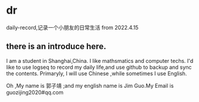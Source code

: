 # dr
daily-record,记录一个小朋友的日常生活
from 2022.4.15


## there is an introduce here.
I  am a student in Shanghai,China.
I like mathsmatics and computer techs.
I'd like to use logseq to record my daily life,and use github to backup and sync the contents.
Primaryly, I will use Chinese ,while sometimes I use English.

Oh ,My name is  郭子靖 ;and my english name is Jim Guo.My Email is guozijing2020#qq.com